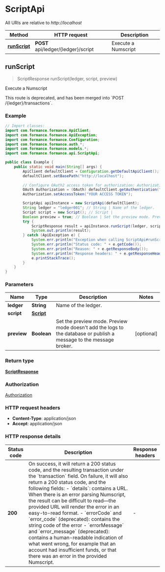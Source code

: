 # ScriptApi

All URIs are relative to *http://localhost*

| Method | HTTP request | Description |
|------------- | ------------- | -------------|
| [**runScript**](ScriptApi.md#runScript) | **POST** api/ledger/{ledger}/script | Execute a Numscript |



## runScript

> ScriptResponse runScript(ledger, script, preview)

Execute a Numscript

This route is deprecated, and has been merged into &#x60;POST /{ledger}/transactions&#x60;. 

### Example

```java
// Import classes:
import com.formance.formance.ApiClient;
import com.formance.formance.ApiException;
import com.formance.formance.Configuration;
import com.formance.formance.auth.*;
import com.formance.formance.models.*;
import com.formance.formance.api.ScriptApi;

public class Example {
    public static void main(String[] args) {
        ApiClient defaultClient = Configuration.getDefaultApiClient();
        defaultClient.setBasePath("http://localhost");
        
        // Configure OAuth2 access token for authorization: Authorization
        OAuth Authorization = (OAuth) defaultClient.getAuthentication("Authorization");
        Authorization.setAccessToken("YOUR ACCESS TOKEN");

        ScriptApi apiInstance = new ScriptApi(defaultClient);
        String ledger = "ledger001"; // String | Name of the ledger.
        Script script = new Script(); // Script | 
        Boolean preview = true; // Boolean | Set the preview mode. Preview mode doesn't add the logs to the database or publish a message to the message broker.
        try {
            ScriptResponse result = apiInstance.runScript(ledger, script, preview);
            System.out.println(result);
        } catch (ApiException e) {
            System.err.println("Exception when calling ScriptApi#runScript");
            System.err.println("Status code: " + e.getCode());
            System.err.println("Reason: " + e.getResponseBody());
            System.err.println("Response headers: " + e.getResponseHeaders());
            e.printStackTrace();
        }
    }
}
```

### Parameters


| Name | Type | Description  | Notes |
|------------- | ------------- | ------------- | -------------|
| **ledger** | **String**| Name of the ledger. | |
| **script** | [**Script**](Script.md)|  | |
| **preview** | **Boolean**| Set the preview mode. Preview mode doesn&#39;t add the logs to the database or publish a message to the message broker. | [optional] |

### Return type

[**ScriptResponse**](ScriptResponse.md)

### Authorization

[Authorization](../README.md#Authorization)

### HTTP request headers

- **Content-Type**: application/json
- **Accept**: application/json


### HTTP response details
| Status code | Description | Response headers |
|-------------|-------------|------------------|
| **200** | On success, it will return a 200 status code, and the resulting transaction under the &#x60;transaction&#x60; field.  On failure, it will also return a 200 status code, and the following fields:   - &#x60;details&#x60;: contains a URL. When there is an error parsing Numscript, the result can be difficult to read—the provided URL will render the error in an easy-to-read format.   - &#x60;errorCode&#x60; and &#x60;error_code&#x60; (deprecated): contains the string code of the error   - &#x60;errorMessage&#x60; and &#x60;error_message&#x60; (deprecated): contains a human-readable indication of what went wrong, for example that an account had insufficient funds, or that there was an error in the provided Numscript.  |  -  |

